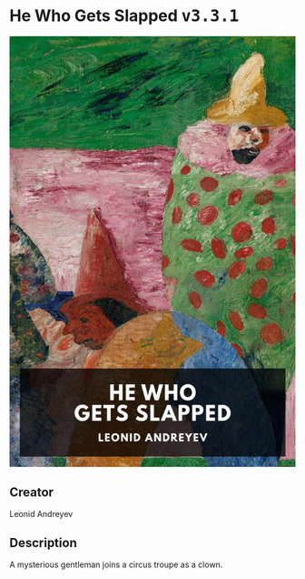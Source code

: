 
# He Who Gets Slapped <kbd>v3.3.1</kbd>

<center>
  <img src="./cover-1024.jpg"/>
</center>

## Creator
Leonid Andreyev

## Description
A mysterious gentleman joins a circus troupe as a clown.

